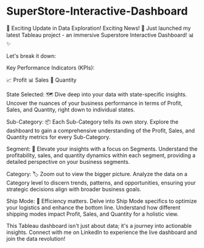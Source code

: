 # SuperStore-Interactive-Dashboard

🚀 Exciting Update in Data Exploration! Exciting News! 🚀 
Just launched my latest Tableau project - an immersive Superstore Interactive Dashboard! 📊✨

Let's break it down:

Key Performance Indicators (KPIs):

📈 Profit
📊 Sales
🔢 Quantity

State Selected:
🗺 Dive deep into your data with state-specific insights. Uncover the nuances of your business performance in terms of Profit, Sales, and Quantity, right down to individual states.

Sub-Category:
📦 Each Sub-Category tells its own story. Explore the dashboard to gain a comprehensive understanding of the Profit, Sales, and Quantity 
metrics for every Sub-Category.

Segment:
🚀 Elevate your insights with a focus on Segments. Understand the profitability, sales, and quantity dynamics within each segment, 
providing a detailed perspective on your business segments.

Category:
🏷 Zoom out to view the bigger picture. Analyze the data on a Category level to discern trends, patterns, and opportunities, 
ensuring your strategic decisions align with broader business goals.

Ship Mode:
🚚 Efficiency matters. Delve into Ship Mode specifics to optimize your logistics and enhance the bottom line. Understand how different 
shipping modes impact Profit, Sales, and Quantity for a holistic view.

This Tableau dashboard isn't just about data; it's a journey into actionable insights. Connect with me on LinkedIn to experience the 
live dashboard and join the data revolution! 
